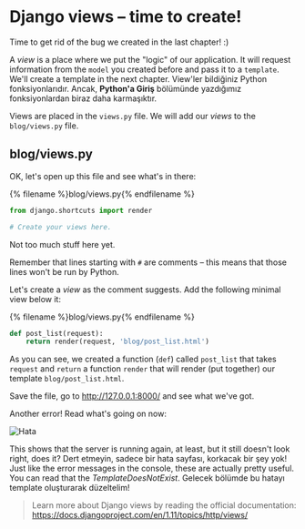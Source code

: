 # Django views – time to create!

Time to get rid of the bug we created in the last chapter! :)

A *view* is a place where we put the "logic" of our application. It will request information from the `model` you created before and pass it to a `template`. We'll create a template in the next chapter. View'ler bildiğiniz Python fonksiyonlarıdır. Ancak, **Python'a Giriş** bölümünde yazdığımız fonksiyonlardan biraz daha karmaşıktır.

Views are placed in the `views.py` file. We will add our *views* to the `blog/views.py` file.

## blog/views.py

OK, let's open up this file and see what's in there:

{% filename %}blog/views.py{% endfilename %}

```python
from django.shortcuts import render

# Create your views here.
```

Not too much stuff here yet.

Remember that lines starting with `#` are comments – this means that those lines won't be run by Python.

Let's create a *view* as the comment suggests. Add the following minimal view below it:

{% filename %}blog/views.py{% endfilename %}

```python
def post_list(request):
    return render(request, 'blog/post_list.html')
```

As you can see, we created a function (`def`) called `post_list` that takes `request` and `return` a function `render` that will render (put together) our template `blog/post_list.html`.

Save the file, go to http://127.0.0.1:8000/ and see what we've got.

Another error! Read what's going on now:

![Hata](images/error.png)

This shows that the server is running again, at least, but it still doesn't look right, does it? Dert etmeyin, sadece bir hata sayfası, korkacak bir şey yok! Just like the error messages in the console, these are actually pretty useful. You can read that the *TemplateDoesNotExist*. Gelecek bölümde bu hatayı template oluşturarak düzeltelim!

> Learn more about Django views by reading the official documentation: https://docs.djangoproject.com/en/1.11/topics/http/views/